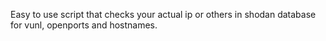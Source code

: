 Easy to use script that checks your actual ip or others in shodan database for vunl, openports and hostnames.

